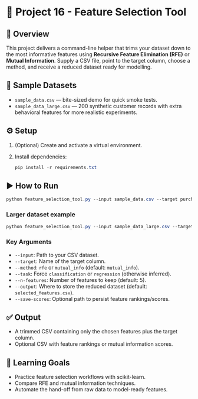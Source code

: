 # 🚀 Project 16 - Feature Selection Tool

## 📌 Overview
This project delivers a command-line helper that trims your dataset down to the most informative features using **Recursive Feature Elimination (RFE)** or **Mutual Information**. Supply a CSV file, point to the target column, choose a method, and receive a reduced dataset ready for modelling.

## 🧪 Sample Datasets
- `sample_data.csv` — bite-sized demo for quick smoke tests.
- `sample_data_large.csv` — 200 synthetic customer records with extra behavioral features for more realistic experiments.

## ⚙️ Setup

1. (Optional) Create and activate a virtual environment.
2. Install dependencies:

   ```powershell
   pip install -r requirements.txt
   ```

## ▶️ How to Run

```powershell
python feature_selection_tool.py --input sample_data.csv --target purchased --method mutual_info --n-features 3 --output outputs/selected_features.csv --save-scores outputs/feature_scores.csv
```

### Larger dataset example

```powershell
python feature_selection_tool.py --input sample_data_large.csv --target purchased --method rfe --n-features 6 --output outputs/selected_features_large.csv --save-scores outputs/feature_scores_large.csv
```

### Key Arguments
- `--input`: Path to your CSV dataset.
- `--target`: Name of the target column.
- `--method`: `rfe` or `mutual_info` (default: `mutual_info`).
- `--task`: Force `classification` or `regression` (otherwise inferred).
- `--n-features`: Number of features to keep (default: 5).
- `--output`: Where to store the reduced dataset (default: `selected_features.csv`).
- `--save-scores`: Optional path to persist feature rankings/scores.

## ✅ Output
- A trimmed CSV containing only the chosen features plus the target column.
- Optional CSV with feature rankings or mutual information scores.

## 🧠 Learning Goals
- Practice feature selection workflows with scikit-learn.
- Compare     RFE and mutual information techniques.
- Automate the hand-off from raw data to model-ready features.